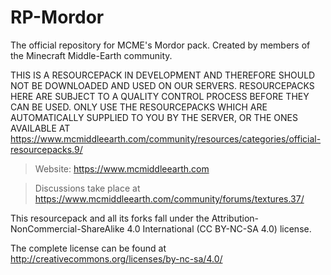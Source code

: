 # RP-Mordor
The official repository for MCME's Mordor pack.
Created by members of the Minecraft Middle-Earth community.

THIS IS A RESOURCEPACK IN DEVELOPMENT AND THEREFORE SHOULD NOT BE DOWNLOADED AND USED ON OUR SERVERS.
RESOURCEPACKS HERE ARE SUBJECT TO A QUALITY CONTROL PROCESS BEFORE THEY CAN BE USED.
ONLY USE THE RESOURCEPACKS WHICH ARE AUTOMATICALLY SUPPLIED TO YOU BY THE SERVER, OR THE ONES
AVAILABLE AT https://www.mcmiddleearth.com/community/resources/categories/official-resourcepacks.9/

>Website: https://www.mcmiddleearth.com

>Discussions take place at https://www.mcmiddleearth.com/community/forums/textures.37/

This resourcepack and all its forks fall under the Attribution-NonCommercial-ShareAlike 4.0 International (CC BY-NC-SA 4.0) license.

The complete license can be found at http://creativecommons.org/licenses/by-nc-sa/4.0/
